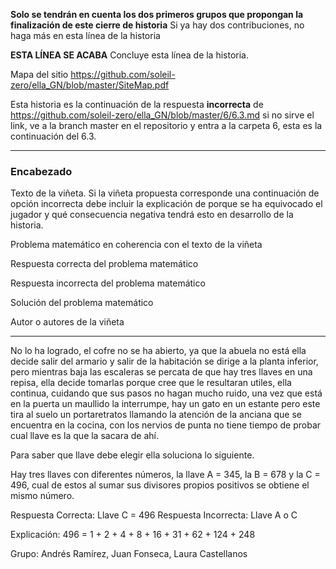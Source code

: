 
**Solo se tendrán en cuenta los dos primeros grupos que propongan la finalización de este cierre de historia** Si ya hay dos contribuciones, no haga más en esta línea de la historia

**ESTA LÍNEA SE ACABA** Concluye esta línea de la historia. 

Mapa del sitio https://github.com/soleil-zero/ella_GN/blob/master/SiteMap.pdf

Esta historia es la continuación de la respuesta **incorrecta** de https://github.com/soleil-zero/ella_GN/blob/master/6/6.3.md si no sirve el link, 
ve a la branch master en el repositorio y entra a la carpeta 6, esta es la continuación del 6.3.

**********************************************************************
### Encabezado

Texto de la viñeta. Si la viñeta propuesta corresponde una continuación de opción incorrecta debe incluir la explicación de porque se ha equivocado el jugador y qué consecuencia negativa tendrá esto en desarrollo de la historia.

Problema matemático en coherencia con el texto de la viñeta

Respuesta correcta del problema matemático

Respuesta incorrecta del problema matemático

Solución del problema matemático

Autor o autores de la viñeta
**********************************************************************

No lo ha logrado, el cofre no se ha abierto, ya que la abuela no está ella decide salir del armario y salir de la habitación se dirige a la planta inferior, pero mientras baja las escaleras se percata de que hay tres llaves en una repisa, ella decide tomarlas porque cree que le resultaran utiles, ella continua, cuidando que sus pasos no hagan mucho ruido, una vez que está en la puerta un maullido la interrumpe, hay un gato en un estante pero este tira al suelo un portaretratos llamando la atención de la anciana que se encuentra en la cocina, con los nervios de punta no tiene tiempo de probar cual llave es la que la sacara de ahí.

Para saber que llave debe elegir ella soluciona lo siguiente. 

Hay tres llaves con diferentes números, la llave A = 345, la B = 678 y la C = 496, cual de estos al sumar sus divisores propios positivos se obtiene el mismo número.

Respuesta Correcta: Llave C = 496
Respuesta Incorrecta: Llave A o C

Explicación: 496 = 1 + 2 + 4 + 8 + 16 + 31 + 62 + 124 + 248

Grupo: Andrés Ramírez, Juan Fonseca, Laura Castellanos
